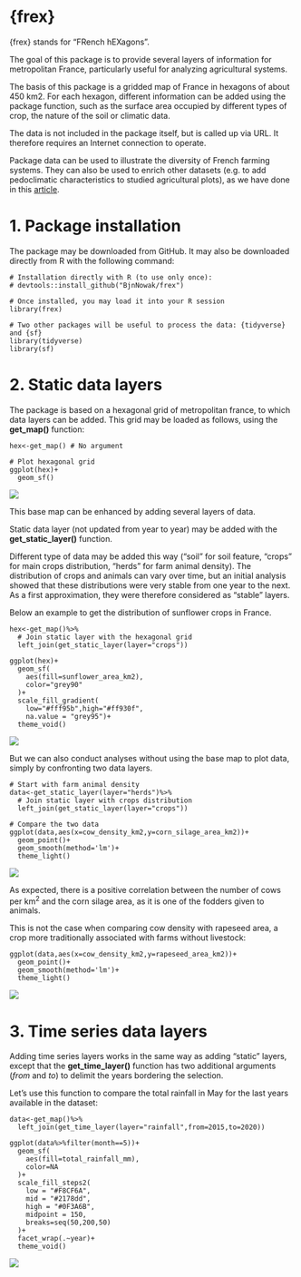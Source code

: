 # {frex}

{frex} stands for “FRench hEXagons”.

The goal of this package is to provide several layers of information for
metropolitan France, particularly useful for analyzing agricultural
systems.

The basis of this package is a gridded map of France in hexagons of
about 450 km2. For each hexagon, different information can be added
using the package function, such as the surface area occupied by
different types of crop, the nature of the soil or climatic data.

The data is not included in the package itself, but is called up via
URL. It therefore requires an Internet connection to operate.

Package data can be used to illustrate the diversity of French farming
systems. They can also be used to enrich other datasets (e.g. to add
pedoclimatic characteristics to studied agricultural plots), as we have
done in this
[article](https://link.springer.com/article/10.1007/s13593-022-00770-y).

# 1. Package installation

The package may be downloaded from GitHub. It may also be downloaded
directly from R with the following command:

    # Installation directly with R (to use only once):
    # devtools::install_github("BjnNowak/frex")

    # Once installed, you may load it into your R session
    library(frex)

    # Two other packages will be useful to process the data: {tidyverse} and {sf}
    library(tidyverse)
    library(sf)

# 2. Static data layers

The package is based on a hexagonal grid of metropolitan france, to
which data layers can be added. This grid may be loaded as follows,
using the **get\_map()** function:

    hex<-get_map() # No argument

    # Plot hexagonal grid
    ggplot(hex)+
      geom_sf()

![](README_files/figure-markdown_strict/unnamed-chunk-2-1.png)

This base map can be enhanced by adding several layers of data.

Static data layer (not updated from year to year) may be added with the
**get\_static\_layer()** function.

Different type of data may be added this way (“soil” for soil feature,
“crops” for main crops distribution, “herds” for farm animal density).
The distribution of crops and animals can vary over time, but an initial
analysis showed that these distributions were very stable from one year
to the next. As a first approximation, they were therefore considered as
“stable” layers.

Below an example to get the distribution of sunflower crops in France.

    hex<-get_map()%>%
      # Join static layer with the hexagonal grid
      left_join(get_static_layer(layer="crops"))

    ggplot(hex)+
      geom_sf(
        aes(fill=sunflower_area_km2),
        color="grey90"
      )+
      scale_fill_gradient(
        low="#fff95b",high="#ff930f",
        na.value = "grey95")+
      theme_void()

![](README_files/figure-markdown_strict/unnamed-chunk-3-1.png)

But we can also conduct analyses without using the base map to plot
data, simply by confronting two data layers.

    # Start with farm animal density
    data<-get_static_layer(layer="herds")%>%
      # Join static layer with crops distribution
      left_join(get_static_layer(layer="crops"))

    # Compare the two data
    ggplot(data,aes(x=cow_density_km2,y=corn_silage_area_km2))+
      geom_point()+
      geom_smooth(method='lm')+
      theme_light()

![](README_files/figure-markdown_strict/unnamed-chunk-4-1.png)

As expected, there is a positive correlation between the number of cows
per km<sup>2</sup> and the corn silage area, as it is one of the fodders
given to animals.

This is not the case when comparing cow density with rapeseed area, a
crop more traditionally associated with farms without livestock:

    ggplot(data,aes(x=cow_density_km2,y=rapeseed_area_km2))+
      geom_point()+
      geom_smooth(method='lm')+
      theme_light()

![](README_files/figure-markdown_strict/unnamed-chunk-5-1.png)

# 3. Time series data layers

Adding time series layers works in the same way as adding “static”
layers, except that the **get\_time\_layer()** function has two
additional arguments (*from* and *to*) to delimit the years bordering
the selection.

Let’s use this function to compare the total rainfall in May for the
last years available in the dataset:

    data<-get_map()%>%
      left_join(get_time_layer(layer="rainfall",from=2015,to=2020))

    ggplot(data%>%filter(month==5))+
      geom_sf(
        aes(fill=total_rainfall_mm),
        color=NA
      )+
      scale_fill_steps2(
        low = "#F8CF6A",
        mid = "#2178dd",
        high = "#0F3A6B",
        midpoint = 150,
        breaks=seq(50,200,50)
      )+
      facet_wrap(.~year)+
      theme_void()

![](README_files/figure-markdown_strict/unnamed-chunk-6-1.png)
